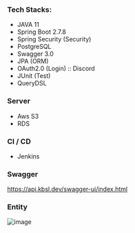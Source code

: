 ### Tech Stacks:
- JAVA 11
- Spring Boot 2.7.8
- Spring Security (Security)
- PostgreSQL
- Swagger 3.0
- JPA (ORM)
- OAuth2.0 (Login) :: Discord
- JUnit (Test)
- QueryDSL

### Server
- Aws S3
- RDS

### CI / CD
- Jenkins

### Swagger
https://api.kbsl.dev/swagger-ui/index.html

### Entity
![image](https://user-images.githubusercontent.com/55175243/220146141-e1f98129-d0af-459a-975c-364c6720b79d.png)
